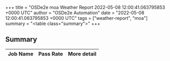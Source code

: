 +++
title = "OSDe2e moa Weather Report 2022-05-08 12:00:41.063795853 +0000 UTC"
author = "OSDe2e Automation"
date = "2022-05-08 12:00:41.063795853 +0000 UTC"
tags = ["weather-report", "moa"]
summary = "<table class=\"summary\"></table>"
+++
## Summary

| Job Name | Pass Rate | More detail |
|----------|-----------|-------------|




